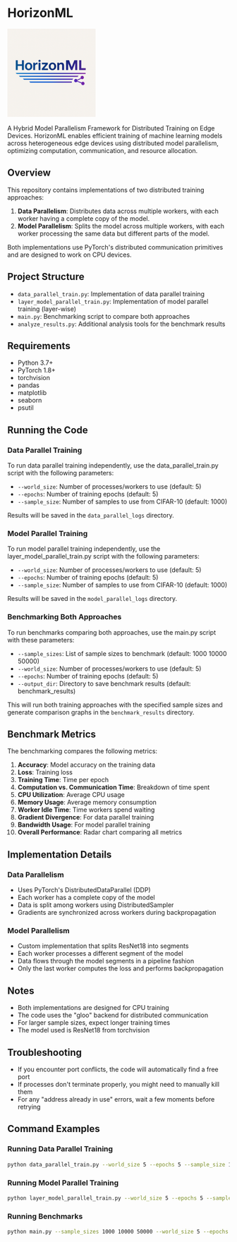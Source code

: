 # HorizonML

<img src="./assets/horizonml.png" alt="HorizonML Logo" width="200"/>

A Hybrid Model Parallelism Framework for Distributed Training on Edge Devices. HorizonML enables efficient training of machine learning models across heterogeneous edge devices using distributed model parallelism, optimizing computation, communication, and resource allocation.

## Overview

This repository contains implementations of two distributed training approaches:

1. **Data Parallelism**: Distributes data across multiple workers, with each worker having a complete copy of the model.
2. **Model Parallelism**: Splits the model across multiple workers, with each worker processing the same data but different parts of the model.

Both implementations use PyTorch's distributed communication primitives and are designed to work on CPU devices.

## Project Structure

- `data_parallel_train.py`: Implementation of data parallel training
- `layer_model_parallel_train.py`: Implementation of model parallel training (layer-wise)
- `main.py`: Benchmarking script to compare both approaches
- `analyze_results.py`: Additional analysis tools for the benchmark results

## Requirements

- Python 3.7+
- PyTorch 1.8+
- torchvision
- pandas
- matplotlib
- seaborn
- psutil

## Running the Code

### Data Parallel Training

To run data parallel training independently, use the data_parallel_train.py script with the following parameters:
- `--world_size`: Number of processes/workers to use (default: 5)
- `--epochs`: Number of training epochs (default: 5)
- `--sample_size`: Number of samples to use from CIFAR-10 (default: 1000)

Results will be saved in the `data_parallel_logs` directory.

### Model Parallel Training

To run model parallel training independently, use the layer_model_parallel_train.py script with the following parameters:
- `--world_size`: Number of processes/workers to use (default: 5)
- `--epochs`: Number of training epochs (default: 5)
- `--sample_size`: Number of samples to use from CIFAR-10 (default: 1000)

Results will be saved in the `model_parallel_logs` directory.

### Benchmarking Both Approaches

To run benchmarks comparing both approaches, use the main.py script with these parameters:
- `--sample_sizes`: List of sample sizes to benchmark (default: 1000 10000 50000)
- `--world_size`: Number of processes/workers to use (default: 5)
- `--epochs`: Number of training epochs (default: 5)
- `--output_dir`: Directory to save benchmark results (default: benchmark_results)

This will run both training approaches with the specified sample sizes and generate comparison graphs in the `benchmark_results` directory.

## Benchmark Metrics

The benchmarking compares the following metrics:

1. **Accuracy**: Model accuracy on the training data
2. **Loss**: Training loss
3. **Training Time**: Time per epoch
4. **Computation vs. Communication Time**: Breakdown of time spent
5. **CPU Utilization**: Average CPU usage
6. **Memory Usage**: Average memory consumption
7. **Worker Idle Time**: Time workers spend waiting
8. **Gradient Divergence**: For data parallel training
9. **Bandwidth Usage**: For model parallel training
10. **Overall Performance**: Radar chart comparing all metrics

## Implementation Details

### Data Parallelism

- Uses PyTorch's DistributedDataParallel (DDP)
- Each worker has a complete copy of the model
- Data is split among workers using DistributedSampler
- Gradients are synchronized across workers during backpropagation

### Model Parallelism

- Custom implementation that splits ResNet18 into segments
- Each worker processes a different segment of the model
- Data flows through the model segments in a pipeline fashion
- Only the last worker computes the loss and performs backpropagation

## Notes

- Both implementations are designed for CPU training
- The code uses the "gloo" backend for distributed communication
- For larger sample sizes, expect longer training times
- The model used is ResNet18 from torchvision

## Troubleshooting

- If you encounter port conflicts, the code will automatically find a free port
- If processes don't terminate properly, you might need to manually kill them
- For any "address already in use" errors, wait a few moments before retrying

## Command Examples

### Running Data Parallel Training

```bash
python data_parallel_train.py --world_size 5 --epochs 5 --sample_size 1000
```

### Running Model Parallel Training

```bash
python layer_model_parallel_train.py --world_size 5 --epochs 5 --sample_size 1000
```

### Running Benchmarks

```bash
python main.py --sample_sizes 1000 10000 50000 --world_size 5 --epochs 5 --output_dir benchmark_results
```
